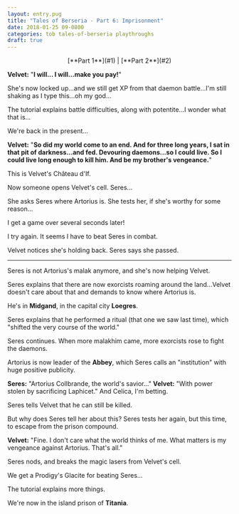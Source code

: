 ```yaml
---
layout: entry.pug
title: "Tales of Berseria - Part 6: Imprisonment"
date: 2018-01-25 09-0800
categories: tob tales-of-berseria playthroughs
draft: true
---
```


<p style="text-align: center;">[**Part 1**](#1) | [**Part 2**](#2)</p>

<a name="1"></a>

**Velvet:** "**I will... I will...make you pay!**"

She's now locked up...and we still get XP from that daemon battle...I'm still shaking as I type this...oh my god...

The tutorial explains battle difficulties, along with potentite...I wonder what that is...

We're back in the present...

**Velvet:** "**So did my world come to an end. And for three long years, I sat in that pit of darkness...and fed. Devouring daemons...so I could live. So I could live long enough to kill him. And be my brother's vengeance.**"

This is Velvet's Château d'If.

Now someone opens Velvet's cell. Seres...

She asks Seres where Artorius is. She tests her, if she's worthy for some reason...

I get a game over several seconds later!

I try again. It seems I have to beat Seres in combat.

Velvet notices she's holding back. Seres says she passed.

<a name="2"></a>

---

Seres is not Artorius's malak anymore, and she's now helping Velvet.

Seres explains that there are now exorcists roaming around the land...Velvet doesn't care about that and demands to know where Artorius is.

He's in **Midgand**, in the capital city **Loegres**.

Seres explains that he performed a ritual (that one we saw last time), which "shifted the very course of the world."

Seres continues. When more malakhim came, more exorcists rose to fight the daemons.

Artorius is now leader of the **Abbey**, which Seres calls an "institution" with huge positive publicity.

**Seres:** "Artorius Collbrande, the world's savior..."
**Velvet:** "With power stolen by sacrificing Laphicet." And Celica, I'm betting.

Seres tells Velvet that he can still be killed.

But why does Seres tell her about this? Seres tests her again, but this time, to escape from the prison compound.

**Velvet:** "Fine. I don't care what the world thinks of me. What matters is my vengeance against Artorius. That's all."

Seres nods, and breaks the magic lasers from Velvet's cell.

We get a Prodigy's Glacite for beating Seres...

The tutorial explains more things.

We're now in the island prison of **Titania**.